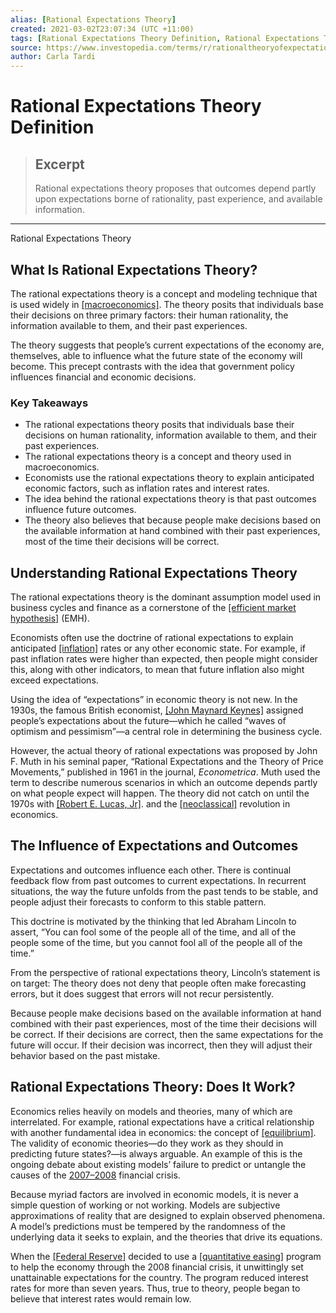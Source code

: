 ```yaml
---
alias: [Rational Expectations Theory]
created: 2021-03-02T23:07:34 (UTC +11:00)
tags: [Rational Expectations Theory Definition, Rational Expectations Theory]
source: https://www.investopedia.com/terms/r/rationaltheoryofexpectations.asp
author: Carla Tardi
---
```


# Rational Expectations Theory Definition

> ## Excerpt
> Rational expectations theory proposes that outcomes depend partly upon expectations borne of rationality, past experience, and available information.

---

Rational Expectations Theory
## What Is Rational Expectations Theory?

The rational expectations theory is a concept and modeling technique that is used widely in [[macroeconomics]](https://www.investopedia.com/terms/m/macroeconomics.asp). The theory posits that individuals base their decisions on three primary factors: their human rationality, the information available to them, and their past experiences.

The theory suggests that people’s current expectations of the economy are, themselves, able to influence what the future state of the economy will become. This precept contrasts with the idea that government policy influences financial and economic decisions.

### Key Takeaways

-   The rational expectations theory posits that individuals base their decisions on human rationality, information available to them, and their past experiences.
-   The rational expectations theory is a concept and theory used in macroeconomics.
-   Economists use the rational expectations theory to explain anticipated economic factors, such as inflation rates and interest rates.
-   The idea behind the rational expectations theory is that past outcomes influence future outcomes.
-   The theory also believes that because people make decisions based on the available information at hand combined with their past experiences, most of the time their decisions will be correct.

## Understanding Rational Expectations Theory

The rational expectations theory is the dominant assumption model used in business cycles and finance as a cornerstone of the [[efficient market hypothesis]](https://www.investopedia.com/terms/e/efficientmarkethypothesis.asp) (EMH). 

Economists often use the doctrine of rational expectations to explain anticipated [[inflation]](https://www.investopedia.com/terms/i/inflation.asp) rates or any other economic state. For example, if past inflation rates were higher than expected, then people might consider this, along with other indicators, to mean that future inflation also might exceed expectations.

Using the idea of “expectations” in economic theory is not new. In the 1930s, the famous British economist, [[John Maynard Keynes]](https://www.investopedia.com/terms/j/john_maynard_keynes.asp) assigned people’s expectations about the future—which he called “waves of optimism and pessimism”—a central role in determining the business cycle.

However, the actual theory of rational expectations was proposed by John F. Muth in his seminal paper, “Rational Expectations and the Theory of Price Movements,” published in 1961 in the journal, _Econometrica_. Muth used the term to describe numerous scenarios in which an outcome depends partly on what people expect will happen. The theory did not catch on until the 1970s with [[Robert E. Lucas, Jr]](https://www.investopedia.com/terms/r/robert-e-lucas-jr.asp). and the [[neoclassical]](https://www.investopedia.com/terms/n/neoclassical.asp) revolution in economics.

## The Influence of Expectations and Outcomes

Expectations and outcomes influence each other. There is continual feedback flow from past outcomes to current expectations. In recurrent situations, the way the future unfolds from the past tends to be stable, and people adjust their forecasts to conform to this stable pattern.

This doctrine is motivated by the thinking that led Abraham Lincoln to assert, “You can fool some of the people all of the time, and all of the people some of the time, but you cannot fool all of the people all of the time.”

From the perspective of rational expectations theory, Lincoln’s statement is on target: The theory does not deny that people often make forecasting errors, but it does suggest that errors will not recur persistently.

Because people make decisions based on the available information at hand combined with their past experiences, most of the time their decisions will be correct. If their decisions are correct, then the same expectations for the future will occur. If their decision was incorrect, then they will adjust their behavior based on the past mistake.

## Rational Expectations Theory: Does It Work?

Economics relies heavily on models and theories, many of which are interrelated. For example, rational expectations have a critical relationship with another fundamental idea in economics: the concept of [[equilibrium]](https://www.investopedia.com/terms/e/equilibrium.asp). The validity of economic theories—do they work as they should in predicting future states?—is always arguable. An example of this is the ongoing debate about existing models’ failure to predict or untangle the causes of the [2007–2008](https://www.investopedia.com/articles/economics/09/financial-crisis-review.asp) financial crisis.

Because myriad factors are involved in economic models, it is never a simple question of working or not working. Models are subjective approximations of reality that are designed to explain observed phenomena. A model’s predictions must be tempered by the randomness of the underlying data it seeks to explain, and the theories that drive its equations. 

When the [[Federal Reserve]](https://www.investopedia.com/terms/f/federalreservebank.asp) decided to use a [[quantitative easing]](https://www.investopedia.com/terms/q/quantitative-easing.asp) program to help the economy through the 2008 financial crisis, it unwittingly set unattainable expectations for the country. The program reduced interest rates for more than seven years. Thus, true to theory, people began to believe that interest rates would remain low.
